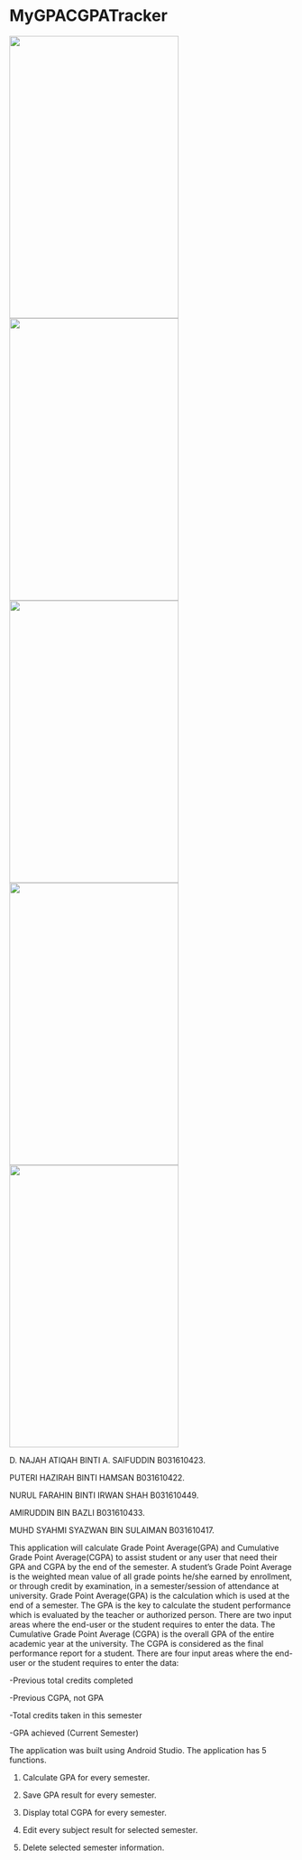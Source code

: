# MyGPACGPATracker

<img src="https://user-images.githubusercontent.com/29269210/26940957-3f61e684-4caf-11e7-9a58-03c2560d4003.jpg" width="300" height="500" /> <img src="https://user-images.githubusercontent.com/29269210/26940978-4b7e0f24-4caf-11e7-9a00-65e5a292bfe6.jpg" width="300" height="500" /> 
<img src="https://user-images.githubusercontent.com/29269210/26940982-4e6b5200-4caf-11e7-9c12-e8f12aefa414.jpg" width="300" height="500" /> <img src="https://user-images.githubusercontent.com/29269210/26940989-510ea6a6-4caf-11e7-862f-310a114e08ea.jpg" width="300" height="500" /> 
<img src="https://user-images.githubusercontent.com/29269210/26940991-52e8ab84-4caf-11e7-935f-fdf86836bcab.jpg" width="300" height="500" />

D. NAJAH ATIQAH BINTI A. SAIFUDDIN	B031610423.

PUTERI HAZIRAH BINTI HAMSAN         B031610422.

NURUL FARAHIN BINTI IRWAN SHAH      B031610449.

AMIRUDDIN BIN BAZLI	                B031610433.

MUHD SYAHMI SYAZWAN BIN SULAIMAN	  B031610417.

This application will calculate Grade Point Average(GPA) and Cumulative Grade Point Average(CGPA) to assist student or any user that need their GPA and CGPA by the end of the semester. 
A student’s Grade Point Average is the weighted mean value of all grade points he/she earned by enrollment, or through credit by examination, in a semester/session of attendance at university. 
Grade Point Average(GPA) is the calculation which is used at the end of a semester. The GPA is the key to calculate the student performance which is evaluated by the teacher or authorized person. There are two input areas where the end-user or the student requires to enter the data. 
The Cumulative Grade Point Average (CGPA) is the overall GPA of the entire academic year at the university. The CGPA is considered as the final performance report for a student. There are four input areas where the end-user or the student requires to enter the data:

-Previous total credits completed

-Previous CGPA, not GPA

-Total credits taken in this semester

-GPA achieved (Current Semester)

The application was built using Android Studio. The application has 5 functions.

1. Calculate GPA for every semester.

2. Save GPA result for every semester.

3. Display total CGPA for every semester.

4. Edit every subject result for selected semester.

5. Delete selected semester information.
